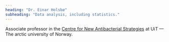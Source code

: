 ```yaml
---
heading: "Dr. Einar Holsbø"
subheading: "Data analysis, including statistics."
---
```

Associate professor in the [Centre for New Antibacterial Strategies](https://uit.no/research/cans) at UiT — The arctic university of Norway.

